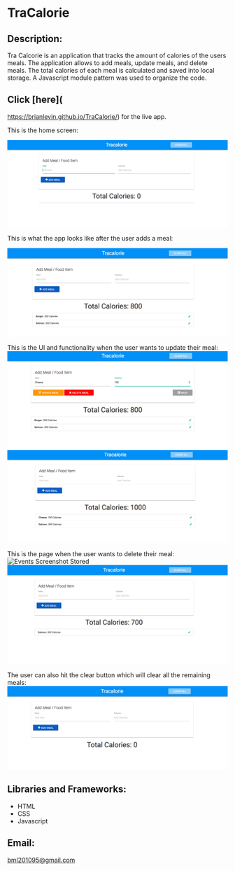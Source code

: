 # TraCalorie


## Description:

Tra Calcorie is an application that tracks the amount of calories of the users meals.  The application allows to add meals, update meals, and delete meals. The total calories of each meal is calculated and saved into local storage. A Javascript module pattern was used to organize the code.

 ## Click [here](
https://brianlevin.github.io/TraCalorie/) for the live app. 
 
 This is the home screen:
 
 ![Home Screenshot](images/home.png)
  
  
 This is what the app looks like after  the user adds a meal:
 
  ![Events Screenshot](images/add.png)
  
  
  This is the UI and functionality when the user wants to update their meal:
   ![Events Screenshot Stored](images/update.png) 
   ![Events Screenshot Stored](images/update2.png) 
   
   This is the page when the user wants to delete their meal:
   ![Events Screenshot Stored](images/delete.png)   
   ![Events Screenshot Stored](images/delete2.png)  
   
   The user can also hit the clear button which will clear all the remaining meals:
   ![Events Screenshot Stored](images/clear.png) 
   
  ## Libraries and Frameworks:

- HTML
- CSS
- Javascript

## Email:

bml201095@gmail.com



